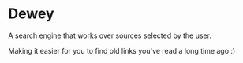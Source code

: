 # Dewey
A search engine that works over sources selected by the user.

Making it easier for you to find old links you've read a long time ago :)
